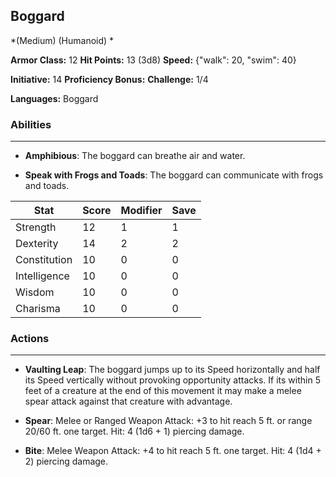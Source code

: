 ## Boggard
*(Medium) (Humanoid) *

**Armor Class:** 12
**Hit Points:** 13 (3d8)
**Speed:** {"walk": 20, "swim": 40}

**Initiative:** 14
**Proficiency Bonus:**
**Challenge:** 1/4

**Languages:** Boggard

### Abilities
 --- 
- **Amphibious**: The boggard can breathe air and water.

- **Speak with Frogs and Toads**: The boggard can communicate with frogs and toads.



| Stat | Score | Modifier | Save |
| ---- | ---- | ---- | ---- |
| Strength | 12 | 1 | 1 |
| Dexterity | 14 | 2 | 2 |
| Constitution | 10 | 0 | 0 |
| Intelligence | 10 | 0 | 0 |
| Wisdom | 10 | 0 | 0 |
| Charisma | 10 | 0 | 0 |

### Actions
 --- 
- **Vaulting Leap**: The boggard jumps up to its Speed horizontally and half its Speed vertically without provoking opportunity attacks. If its within 5 feet of a creature at the end of this movement  it may make a melee spear attack against that creature with advantage.

- **Spear**: Melee or Ranged Weapon Attack: +3 to hit  reach 5 ft. or range 20/60 ft.  one target. Hit: 4 (1d6 + 1) piercing damage.

- **Bite**: Melee Weapon Attack: +4 to hit  reach 5 ft.  one target. Hit: 4 (1d4 + 2) piercing damage.

